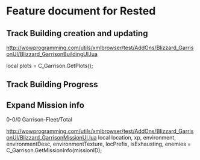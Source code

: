 # Feature document for Rested

## Track Building creation and updating
http://wowprogramming.com/utils/xmlbrowser/test/AddOns/Blizzard_GarrisonUI/Blizzard_GarrisonBuildingUI.lua


local plots = C_Garrison.GetPlots();

## Track Building Progress

## Expand Mission info

0-0/0   Garrison-Fleet/Total


http://wowprogramming.com/utils/xmlbrowser/test/AddOns/Blizzard_GarrisonUI/Blizzard_GarrisonMissionUI.lua
local location, xp, environment, environmentDesc, environmentTexture, locPrefix, isExhausting, enemies = C_Garrison.GetMissionInfo(missionID);

